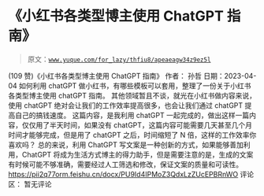 # 《小红书各类型博主使用 ChatGPT 指南》

> 原文：[`www.yuque.com/for_lazy/thfiu8/apeaeagw34z9ez5l`](https://www.yuque.com/for_lazy/thfiu8/apeaeagw34z9ez5l)

<ne-h2 id="ac395c07" data-lake-id="ac395c07"><ne-heading-ext><ne-heading-anchor></ne-heading-anchor><ne-heading-fold></ne-heading-fold></ne-heading-ext><ne-heading-content><ne-text id="u8ec3071a">(109 赞)《小红书各类型博主使用 ChatGPT 指南》</ne-text></ne-heading-content></ne-h2> <ne-p id="u655b1626" data-lake-id="u655b1626"><ne-text id="u01a52b15">作者： 孙哲</ne-text></ne-p> <ne-p id="u26967c61" data-lake-id="u26967c61"><ne-text id="u24c77fc9">日期：2023-04-04</ne-text></ne-p> <ne-p id="ubb7ffbd5" data-lake-id="ubb7ffbd5"><ne-text id="ub586ff7b">如何利用 chatGPT 做小红书，有哪些模板可以套用，整理了一份关于小红书各类型博主使用 chatGPT 指南。</ne-text> <ne-text id="u1e786079">其他领域暂且不谈，就光在小红书做内容来说，使用 chatGPT 绝对会让我们的工作效率提高很多，也会让我们通过 chatGPT 提高自己的搞钱速度。</ne-text></ne-p> <ne-p id="ue441574d" data-lake-id="ue441574d"><ne-text id="u5d8372fa">这篇内容，是我利用 chatGPT 一起完成的，做出这样一篇内容，仅仅用了半天时间，如果没有 chatGPT，这篇内容可能需要几天甚至几个月时间才能够完成，但是用了 chatGPT 之后，时间缩短了 N 倍，这样的工作效率你喜欢吗？</ne-text> <ne-text id="u937326ae">总的来说，利用 ChatGPT 写文案是一种创新的方式，如果能够善加利用，ChatGPT 将成为生活方式博主的得力助手，但是需要注意的是，生成的文案有时候可能不够准确，需要经过人工筛选和修改，保证文案的质量和可读性。</ne-text>[<ne-text id="uf831fdff">https://pii2q77orm.feishu.cn/docx/PU9Id4IPMoZ3QdxLzZUcEPBRnWO</ne-text>](https://pii2q77orm.feishu.cn/docx/PU9Id4IPMoZ3QdxLzZUcEPBRnWO)</ne-p> <ne-hole id="uf2a9a503" data-lake-id="uf2a9a503"><ne-card data-card-name="hr" data-card-type="block" id="eTG8v" data-event-boundary="card"><ne-p id="ubddd2220" data-lake-id="ubddd2220"><ne-text id="u065e6b91">评论区：</ne-text></ne-p> <ne-p id="u457c4546" data-lake-id="u457c4546"><ne-text id="ucaad5da4">暂无评论</ne-text></ne-p></ne-card></ne-hole>